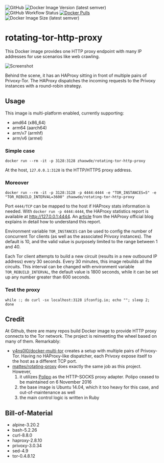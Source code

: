 ![GitHub](https://img.shields.io/github/license/zhaow-de/rotating-tor-http-proxy)
![Docker Image Version (latest semver)](https://img.shields.io/docker/v/zhaowde/rotating-tor-http-proxy?sort=semver)
![GitHub Workflow Status](https://img.shields.io/github/actions/workflow/status/zhaow-de/rotating-tor-http-proxy/auto-upgrade.yml)
[![Docker Pulls](https://img.shields.io/docker/pulls/zhaowde/rotating-tor-http-proxy.svg)](https://hub.docker.com/r/zhaowde/rotating-tor-http-proxy/)
![Docker Image Size (latest semver)](https://img.shields.io/docker/image-size/zhaowde/rotating-tor-http-proxy?sort=semver)

# rotating-tor-http-proxy

This Docker image provides one HTTP proxy endpoint with many IP addresses for use scenarios like web crawling.

![Screenshot](https://raw.githubusercontent.com/zhaow-de/rotating-tor-http-proxy/main/images/screenshot_1.gif)

Behind the scene, it has an HAProxy sitting in front of multiple pairs of Privoxy-Tor. The HAProxy dispatches the incoming
requests to the Privoxy instances with a round-robin strategy. 

## Usage

This image is multi-platform enabled, currently supporting:
- amd64 (x86_64)
- arm64 (aarch64)
- arm/v7 (armhf)
- arm/v6 (armel)

### Simple case
```shell
docker run --rm -it -p 3128:3128 zhaowde/rotating-tor-http-proxy
```
At the host, `127.0.0.1:3128` is the HTTP/HTTPS proxy address.

### Moreover

```shell
docker run --rm -it -p 3128:3128 -p 4444:4444 -e "TOR_INSTANCES=5" -e "TOR_REBUILD_INTERVAL=3600" zhaowde/rotating-tor-http-proxy
```

Port `4444/TCP` can be mapped to the host if HAProxy stats information is needed. With `docker run -p 4444:4444`, the HAProxy statistics
report is available at http://127.0.0.1:4444.  An [article](https://www.haproxy.com/blog/exploring-the-haproxy-stats-page/) from the
HAProxy official blog explains in detail how to understand this report.

Environment variable `TOR_INSTANCES` can be used to config the number of concurrent Tor clients (as well as the associated Privoxy 
instances). The default is 10, and the valid value is purposely limited to the range between 1 and 40. 

Each Tor client attempts to build a new circuit (results in a new outbound IP address) every 30 seconds. Every 30 minutes, this image
rebuilds all the circuits. This interval can be changed with environment variable `TOR_REBUILD_INTERVAL`, the default value is 1800
seconds, while it can be set up any number greater than 600 seconds.

### Test the proxy

```shell
while :; do curl -sx localhost:3128 ifconfig.io; echo ""; sleep 2; done
```

## Credit

At Github, there are many repos build Docker image to provide HTTP proxy connects to the Tor network. The project is reinventing the wheel
based on many of them.
Remarkably:
- [y4ns0l0/docker-multi-tor](https://github.com/y4ns0l0/docker-multi-tor) creates a setup with multiple pairs of Privoxy-Tor. Having no
  HAProxy-like dispatcher, each Privoxy expose itself to the host as a different TCP port.
- [mattes/rotating-proxy](https://github.com/mattes/rotating-proxy) does exactly the same job as this project. However,
    1. it utilizes [Polipo](https://www.irif.fr/~jch/software/polipo/) as the HTTP-SOCKS proxy adapter. Polipo ceased to be maintained on
       6 November 2016
    2. the base image is Ubuntu 14.04, which it too heavy for this case, and out-of-maintenance as well
    3. the main control logic is written in Ruby

## Bill-of-Material

<!--- Do not manually modify anything below this line! --->
<!--- BOM-starts --->
- alpine-3.20.2
- bash-5.2.26
- curl-8.8.0
- haproxy-2.8.10
- privoxy-3.0.34
- sed-4.9
- tor-0.4.8.12
<!--- BOM-ends. Document ends here too --->
